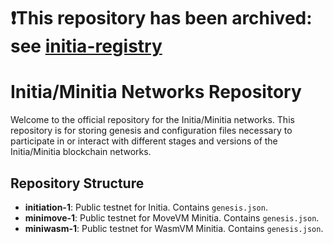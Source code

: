 # ❗This repository has been archived: see [initia-registry](https://github.com/initia-labs/initia-registry)

# Initia/Minitia Networks Repository
Welcome to the official repository for the Initia/Minitia networks. This repository is for storing genesis and configuration files necessary to participate in or interact with different stages and versions of the Initia/Minitia blockchain networks.

## Repository Structure
- **initiation-1**: Public testnet for Initia. Contains ```genesis.json```.
- **minimove-1**: Public testnet for MoveVM Minitia.  Contains ```genesis.json```.
- **miniwasm-1**: Public testnet for WasmVM Minitia. Contains ```genesis.json```.
